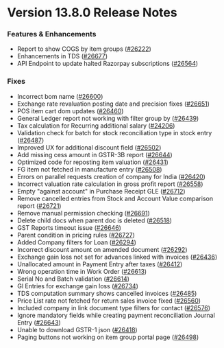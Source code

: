 # Version 13.8.0 Release Notes

### Features & Enhancements
- Report to show COGS by item groups ([#26222](https://github.com/frappe/kanierp/pull/26222))
- Enhancements in TDS ([#26677](https://github.com/frappe/kanierp/pull/26677))
- API Endpoint to update halted Razorpay subscriptions ([#26564](https://github.com/frappe/kanierp/pull/26564))

### Fixes
- Incorrect bom name ([#26600](https://github.com/frappe/kanierp/pull/26600))
- Exchange rate revaluation posting date and precision fixes ([#26651](https://github.com/frappe/kanierp/pull/26651))
- POS item cart dom updates ([#26460](https://github.com/frappe/kanierp/pull/26460))
- General Ledger report not working with filter group by ([#26439](https://github.com/frappe/kanierp/pull/26438))
- Tax calculation for Recurring additional salary ([#24206](https://github.com/frappe/kanierp/pull/24206))
- Validation check for batch for stock reconciliation type in stock entry ([#26487](https://github.com/frappe/kanierp/pull/26487))
- Improved UX for additional discount field ([#26502](https://github.com/frappe/kanierp/pull/26502))
- Add missing cess amount in GSTR-3B report ([#26644](https://github.com/frappe/kanierp/pull/26644))
- Optimized code for reposting item valuation ([#26431](https://github.com/frappe/kanierp/pull/26431))
- FG item not fetched in manufacture entry ([#26508](https://github.com/frappe/kanierp/pull/26508))
- Errors on parallel requests creation of company for India  ([#26420](https://github.com/frappe/kanierp/pull/26420))
- Incorrect valuation rate calculation in gross profit report ([#26558](https://github.com/frappe/kanierp/pull/26558))
- Empty "against account" in Purchase Receipt GLE ([#26712](https://github.com/frappe/kanierp/pull/26712))
- Remove cancelled entries from Stock and Account Value comparison report ([#26721](https://github.com/frappe/kanierp/pull/26721))
- Remove manual permission checking ([#26691](https://github.com/frappe/kanierp/pull/26691))
- Delete child docs when parent doc is deleted ([#26518](https://github.com/frappe/kanierp/pull/26518))
- GST Reports timeout issue ([#26646](https://github.com/frappe/kanierp/pull/26646))
- Parent condition in pricing rules ([#26727](https://github.com/frappe/kanierp/pull/26727))
- Added Company filters for Loan ([#26294](https://github.com/frappe/kanierp/pull/26294))
- Incorrect discount amount on amended document ([#26292](https://github.com/frappe/kanierp/pull/26292))
- Exchange gain loss not set for advances linked with invoices ([#26436](https://github.com/frappe/kanierp/pull/26436))
- Unallocated amount in Payment Entry after taxes ([#26412](https://github.com/frappe/kanierp/pull/26412))
- Wrong operation time in Work Order ([#26613](https://github.com/frappe/kanierp/pull/26613))
- Serial No and Batch validation ([#26614](https://github.com/frappe/kanierp/pull/26614))
- Gl Entries for exchange gain loss ([#26734](https://github.com/frappe/kanierp/pull/26734))
- TDS computation summary shows cancelled invoices ([#26485](https://github.com/frappe/kanierp/pull/26485))
- Price List rate not fetched for return sales invoice fixed ([#26560](https://github.com/frappe/kanierp/pull/26560))
- Included company in link document type filters for contact ([#26576](https://github.com/frappe/kanierp/pull/26576))
- Ignore mandatory fields while creating payment reconciliation Journal Entry ([#26643](https://github.com/frappe/kanierp/pull/26643))
- Unable to download GSTR-1 json ([#26418](https://github.com/frappe/kanierp/pull/26418))
- Paging buttons not working on item group portal page ([#26498](https://github.com/frappe/kanierp/pull/26498))
